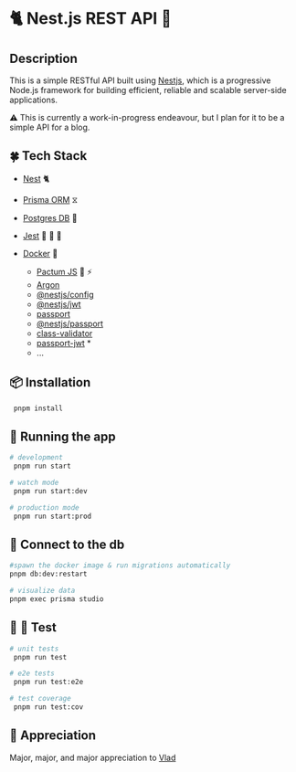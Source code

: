 # 🐈 Nest.js REST API 🔴

## Description

This is a simple RESTful API built using [Nestjs](https://nestjs.com/), which is a progressive Node.js framework for building efficient, reliable and scalable server-side applications.

⚠️ This is currently a work-in-progress endeavour, but I plan for it to be a simple API for a blog.

## 🍀 Tech Stack

- [Nest](https://nestjs.com/) 🐈
- [Prisma ORM](https://www.prisma.io/) ⧖
- [Postgres DB](https://www.postgresql.org/) 🐘
- [Jest](https://jestjs.io/) 🧪 🥼 🔬
- [Docker](https://www.docker.com/) 🐳

  - [Pactum JS](https://pactumjs.github.io/) 🧪 ⚡️
  - [Argon](https://www.npmjs.com/package/argon2)
  - [@nestjs/config](https://www.npmjs.com/package/@nestjs/config)
  - [@nestjs/jwt](https://www.npmjs.com/package/@nestjs/jwt)
  - [passport](https://www.npmjs.com/package/passport)
  - [@nestjs/passport](https://www.npmjs.com/package/@nestjs/passport)
  - [class-validator](https://www.npmjs.com/package/class-validator)
  - [passport-jwt](https://www.npmjs.com/package/passport-jwt) \*
  - ...

## 📦 Installation

```bash
 pnpm install
```

## 🏃 Running the app

```bash
# development
 pnpm run start

# watch mode
 pnpm run start:dev

# production mode
 pnpm run start:prod
```

## 📡 Connect to the db

```bash
#spawn the docker image & run migrations automatically
pnpm db:dev:restart

# visualize data
pnpm exec prisma studio
```

## 🧪 🥼 Test

```bash
# unit tests
 pnpm run test

# e2e tests
 pnpm run test:e2e

# test coverage
 pnpm run test:cov
```

## 🙇 Appreciation

Major, major, and major appreciation to [Vlad](https://www.youtube.com/@CodeWithVlad)

